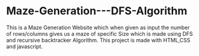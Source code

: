 # Maze-Generation---DFS-Algorithm
This is a Maze Generation Website which when given as input the number of rows/columns gives us a maze of specific Size which is made using DFS and recursive backtracker Algorithm.
This project is made with HTML,CSS and javascript.
